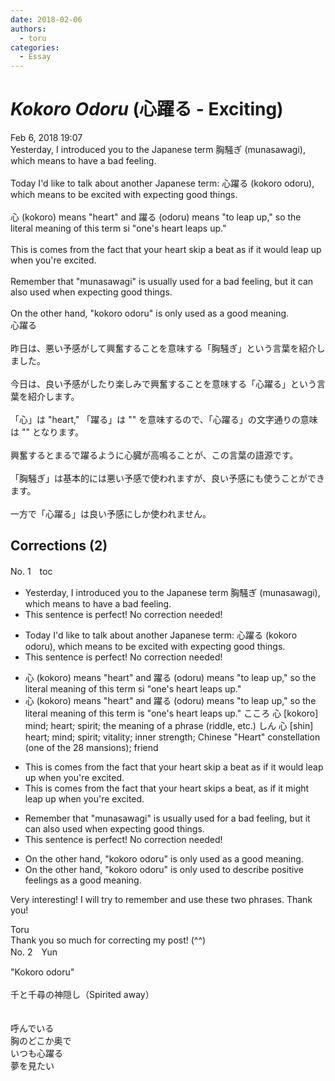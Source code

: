 ```yaml
---
date: 2018-02-06
authors:
  - toru
categories:
  - Essay
---
```


<h1 id="subject_show"><strong><em>Kokoro Odoru</strong></em> (心躍る - Exciting)</h1>
<div class="date">Feb 6, 2018 19:07</div>
<div id="post"><div id="body_show_ori">
Yesterday, I introduced you to the Japanese term 胸騒ぎ (munasawagi), which means to have a bad feeling.<br/><br/>Today I'd like to talk about another Japanese term: 心躍る (kokoro odoru), which means to be excited with expecting good things.<br/><br/>心 (kokoro) means "heart" and 躍る (odoru) means "to leap up," so the literal meaning of this term si "one's heart leaps up."<br/><br/>This is comes from the fact that your heart skip a beat as if it would leap up when you're excited.<br/><br/>Remember that "munasawagi" is usually used for a bad feeling, but it can also used when expecting good things.<br/><br/>On the other hand, "kokoro odoru" is only used as a good meaning.
</div></div>

<!-- more -->

<div id="post_ja"><div id="body_show_mo">
心躍る<br/><br/>昨日は、悪い予感がして興奮することを意味する「胸騒ぎ」という言葉を紹介しました。<br/><br/>今日は、良い予感がしたり楽しみで興奮することを意味する「心躍る」という言葉を紹介します。<br/><br/>「心」は "heart," 「躍る」は "" を意味するので、「心躍る」の文字通りの意味は "" となります。<br/><br/>興奮するとまるで躍るように心臓が高鳴ることが、この言葉の語源です。<br/><br/>「胸騒ぎ」は基本的には悪い予感で使われますが、良い予感にも使うことができます。<br/><br/>一方で「心躍る」は良い予感にしか使われません。
</div></div>

## Corrections (2)
<div id="block"><div class="first_name"> No. 1　<span class="just_name">toc</span></div><div id="block2">
<ul class="correction_field">
<li class="incorrect">Yesterday, I introduced you to the Japanese term 胸騒ぎ (munasawagi), which means to have a bad feeling.</li>
<li class="corrected perfect">This sentence is perfect! No correction needed!</li>
</ul>
<ul class="correction_field">
<li class="incorrect">Today I'd like to talk about another Japanese term: 心躍る (kokoro odoru), which means to be excited with expecting good things.</li>
<li class="corrected perfect">This sentence is perfect! No correction needed!</li>
</ul>
<ul class="correction_field">
<li class="incorrect">心 (kokoro) means "heart" and 躍る (odoru) means "to leap up," so the literal meaning of this term si "one's heart leaps up."</li>
<li class="corrected correct">
心 (kokoro) means "heart" and 躍る (odoru) means "to leap up," so the literal meaning of this term <span class="f_red">is</span> "one's heart leaps up." こころ 心  [kokoro] mind; heart; spirit; the meaning of a phrase (riddle, etc.)  しん 心  [shin] heart; mind; spirit; vitality; inner strength; Chinese "Heart" constellation (one of the 28 mansions); friend  
</li>
</ul>
<ul class="correction_field">
<li class="incorrect">This is comes from the fact that your heart skip a beat as if it would leap up when you're excited.</li>
<li class="corrected correct">
This <span class="sline">is</span> comes from the fact that your heart <span class="f_red">skips</span> a beat<span class="f_red">,</span> as if it <span class="f_red">might</span> leap up when you're excited.
</li>
</ul>
<ul class="correction_field">
<li class="incorrect">Remember that "munasawagi" is usually used for a bad feeling, but it can also used when expecting good things.</li>
<li class="corrected perfect">This sentence is perfect! No correction needed!</li>
</ul>
<ul class="correction_field">
<li class="incorrect">On the other hand, "kokoro odoru" is only used as a good meaning.</li>
<li class="corrected correct">
On the other hand, "kokoro odoru" is only used to <span class="f_red">describe positive feelings</span><span class="sline"> as a good meaning</span>.
</li>
</ul>
<p class="comment_small">
 Very interesting! I will try to remember and use these two phrases. Thank you!
</p>

</div><div class="name"><span class="just_name">Toru</span><br>
Thank you so much for correcting my post! (^^)
</div>
</div>
<div id="block"><div class="first_name"> No. 2　<span class="just_name">Yun </span></div><div id="block2">
<p class="comment_small">
 "Kokoro odoru"
 <br/>
 <br/>
 千と千尋の神隠し（Spirited away）
 <br/>
 <br/>
 <br/>
 呼んでいる
 <br/>
 胸のどこか奥で
 <br/>
 いつも心躍る
 <br/>
 夢を見たい
 <br/>
 <br/>
 <object height="315" width="560">
  <param name="movie" value="https://www.youtube.com/v/pmv18Eu9DMU"/>
  <embed height="315" src="https://www.youtube.com/v/pmv18Eu9DMU" type="application/x-shockwave-flash" width="560"/>
 </object>
</p>

</div></div>
